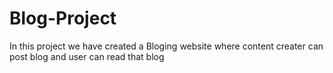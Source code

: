 # Blog-Project
In this project we have created a Bloging website where content creater can post blog and user can read that blog
